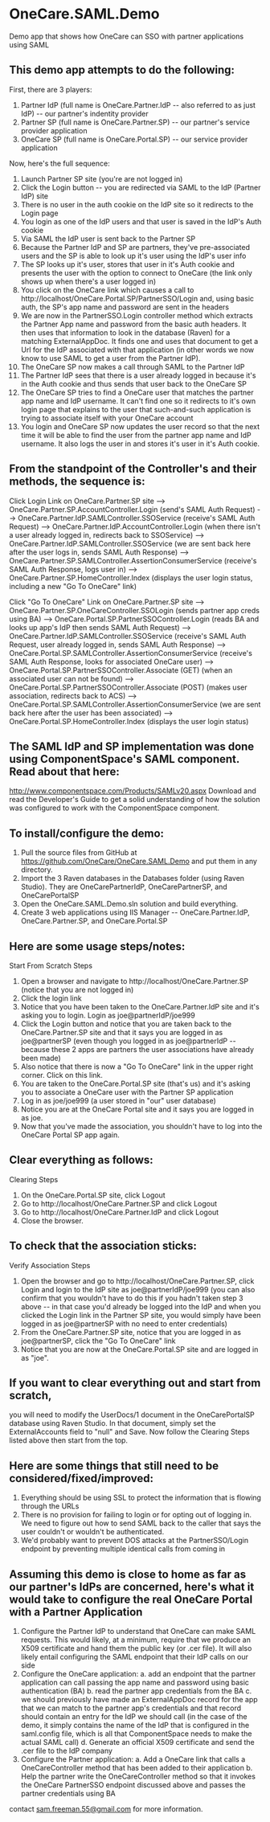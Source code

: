 OneCare.SAML.Demo
=================

Demo app that shows how OneCare can SSO with partner applications using SAML


This demo app attempts to do the following:
-------------------------------------------
First, there are 3 players:

1. Partner IdP (full name is OneCare.Partner.IdP -- also referred to as just IdP) -- our partner's indentity provider
2. Partner SP (full name is OneCare.Partner.SP) -- our partner's service provider application
3. OneCare SP (full name is OneCare.Portal.SP) -- our service provider application

Now, here's the full sequence:

01. Launch Partner SP site (you're are not logged in)
02. Click the Login button -- you are redirected via SAML to the IdP (Partner IdP) site
03. There is no user in the auth cookie on the IdP site so it redirects to the Login page
04. You login as one of the IdP users and that user is saved in the IdP's Auth cookie
05. Via SAML the IdP user is sent back to the Partner SP
06. Because the Partner IdP and SP are partners, they've pre-associated users and the SP is able to look up 
it's user using the IdP's user info
07. The SP looks up it's user, stores that user in it's Auth cookie and presents the user with the option to 
connect to OneCare (the link only shows up when there's a user logged in)
08. You click on the OneCare link which causes a call to http://localhost/OneCare.Portal.SP/PartnerSSO/Login 
and, using basic auth, the SP's app name and password are sent in the headers
09. We are now in the PartnerSSO.Login controller method which extracts the Partner App name and password from 
the basic auth headers.  It then uses that information to look in the database (Raven) for a matching 
ExternalAppDoc.  It finds one and uses that document to get a Url for the IdP associated with that application 
(in other words we now know to use SAML to get a user from the Partner IdP).
10. The OneCare SP now makes a call through SAML to the Partner IdP
11. The Partner IdP sees that there is a user already logged in because it's in the Auth cookie and thus sends 
that user back to the OneCare SP
12. The OneCare SP tries to find a OneCare user that matches the partner app name and IdP username.  It can't 
find one so it redirects to it's own login page that explains to the user that such-and-such application is 
trying to associate itself with your OneCare account
13. You login and OneCare SP now updates the user record so that the next time it will be able to find the 
user from the partner app name and IdP username.  It also logs the user in and stores it's user in it's Auth 
cookie.


From the standpoint of the Controller's and their methods, the sequence is:
---------------------------------------------------------------------------
Click Login Link on OneCare.Partner.SP site
--> OneCare.Partner.SP.AccountController.Login (send's SAML Auth Request)
--> OneCare.Partner.IdP.SAMLController.SSOService (receive's SAML Auth Request)
--> OneCare.Partner.IdP.AccountController.Login (when there isn't a user already logged in, redirects back to 
SSOService)
--> OneCare.Partner.IdP.SAMLController.SSOService (we are sent back here after the user logs in, sends SAML 
Auth Response)
--> OneCare.Partner.SP.SAMLController.AssertionConsumerService (receive's SAML Auth Response, logs user in)
--> OneCare.Partner.SP.HomeController.Index (displays the user login status, including a new "Go To OneCare" link)

Click "Go To OneCare" Link on OneCare.Partner.SP site
--> OneCare.Partner.SP.OneCareController.SSOLogin (sends partner app creds using BA)
--> OneCare.Portal.SP.PartnerSSOController.Login (reads BA and looks up app's IdP then sends SAML Auth Request)
--> OneCare.Partner.IdP.SAMLController.SSOService (receive's SAML Auth Request, user already logged in, sends SAML
Auth Response)
--> OneCare.Portal.SP.SAMLController.AssertionConsumerService (receive's SAML Auth Response, looks for associated 
OneCare user)
--> OneCare.Portal.SP.PartnerSSOController.Associate (GET) (when an associated user can not be found)
--> OneCare.Portal.SP.PartnerSSOController.Associate (POST) (makes user association, redirects back to ACS)
--> OneCare.Portal.SP.SAMLController.AssertionConsumerService (we are sent back here after the user has been 
associated)
--> OneCare.Portal.SP.HomeController.Index (displays the user login status)


The SAML IdP and SP implementation was done using ComponentSpace's SAML component.  Read about that here:
---------------------------------------------------------------------------------------------------------
http://www.componentspace.com/Products/SAMLv20.aspx
Download and read the Developer's Guide to get a solid understanding of how the solution was configured
to work with the ComponentSpace component.


To install/configure the demo:
------------------------------
1. Pull the source files from GitHub at https://github.com/OneCare/OneCare.SAML.Demo and put them in any directory.
2. Import the 3 Raven databases in the Databases folder (using Raven Studio).  They are OneCarePartnerIdP, 
OneCarePartnerSP, and OneCarePortalSP
3. Open the OneCare.SAML.Demo.sln solution and build everything.
4. Create 3 web applications using IIS Manager -- OneCare.Partner.IdP, OneCare.Partner.SP, and 
OneCare.Portal.SP


Here are some usage steps/notes:
--------------------------------
Start From Scratch Steps
1. Open a browser and navigate to http://localhost/OneCare.Partner.SP (notice that you are not logged in)
2. Click the login link
3. Notice that you have been taken to the OneCare.Partner.IdP site and it's asking you to login.  Login as 
joe@partnerIdP/joe999
4. Click the Login button and notice that you are taken back to the OneCare.Partner.SP site and that it says you 
are logged in as joe@partnerSP (even though you logged in as joe@partnerIdP -- because these 2 apps are partners 
the user associations have already been made)
5. Also notice that there is now a "Go To OneCare" link in the upper right corner.  Click on this link.
6. You are taken to the OneCare.Portal.SP site (that's us) and it's asking you to associate a OneCare user with 
the Partner SP application
7. Log in as joe/joe999 (a user stored in "our" user database)
8. Notice you are at the OneCare Portal site and it says you are logged in as joe.
9. Now that you've made the association, you shouldn't have to log into the OneCare Portal SP app again.


Clear everything as follows:
----------------------------
Clearing Steps
1. On the OneCare.Portal.SP site, click Logout
2. Go to http://localhost/OneCare.Partner.SP and click Logout
3. Go to http://localhost/OneCare.Partner.IdP and click Logout
4. Close the browser.


To check that the association sticks:
-------------------------------------
Verify Association Steps
1. Open the browser and go to http://localhost/OneCare.Partner.SP, click Login and login to the IdP site 
as joe@partnerIdP/joe999 (you can also confirm that you wouldn't have to do this if you hadn't taken step 
3 above -- in that case you'd already be logged into the IdP and when you clicked the Login link in the Partner 
SP site, you would simply have been logged in as joe@partnerSP with no need to enter credentials)
4. From the OneCare.Partner.SP site, notice that you are logged in as joe@partnerSP, click the "Go To OneCare" link
5. Notice that you are now at the OneCare.Portal.SP site and are logged in as "joe".


If you want to clear everything out and start from scratch,
-----------------------------------------------------------
you will need to modify the UserDocs/1 document in the OneCarePortalSP database using Raven Studio.  In that 
document, simply set the ExternalAccounts field to "null" and Save.  Now follow the Clearing Steps listed above 
then start from the top.


Here are some things that still need to be considered/fixed/improved:
---------------------------------------------------------------------
1. Everything should be using SSL to protect the information that is flowing through the URLs
2. There is no provision for failing to login or for opting out of logging in.  We need to figure out how to send 
SAML back to the caller that says the user couldn't or wouldn't be authenticated.
3. We'd probably want to prevent DOS attacks at the PartnerSSO/Login endpoint by preventing multiple identical 
calls from coming in


Assuming this demo is close to home as far as our partner's IdPs are concerned, here's what it would take to 
configure the real OneCare Portal with a Partner Application
-------------------------------------------------------------------------------------------------------------
1. Configure the Partner IdP to understand that OneCare can make SAML requests.  This would likely, at a minimum, 
require that we produce an X509 certificate and hand them the public key (or .cer file).  It will also likely 
entail configuring the SAML endpoint that their IdP calls on our side
2. Configure the OneCare application:
  a. add an endpoint that the partner application can call passing the app name and password using basic 
  authentication (BA)
  b. read the partner app credentials from the BA
  c. we should previously have made an ExternalAppDoc record for the app that we can match to the partner app's 
  credentials and that record should contain an entry for the IdP we should call (in the case of the demo, it 
  simply contains the name of the IdP that is configured in the saml.config file, which is all that ComponentSpace 
  needs to make the actual SAML call)
  d. Generate an official X509 certificate and send the .cer file to the IdP company
3. Configure the Partner application:
  a. Add a OneCare link that calls a OneCareController method that has been added to their application
  b. Help the partner write the OneCareController method so that it invokes the OneCare PartnerSSO endpoint 
  discussed above and passes the partner credentials using BA


contact sam.freeman.55@gmail.com for more information.
